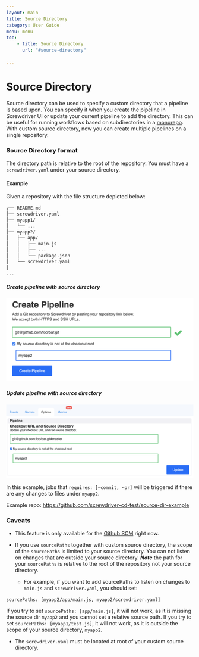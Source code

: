 ```yaml
---
layout: main
title: Source Directory
category: User Guide
menu: menu
toc:
    - title: Source Directory
      url: "#source-directory"

---
```

# Source Directory
Source directory can be used to specify a custom directory that a pipeline is based upon. You can specify it when you create the pipeline in Screwdriver UI or update your current pipeline to add the directory. This can be useful for running workflows based on subdirectories in a [monorepo](https://developer.atlassian.com/blog/2015/10/monorepos-in-git). With custom source directory, now you can create multiple pipelines on a single repository.

### Source Directory format
The directory path is relative to the root of the repository. You must have a `screwdriver.yaml` under your source directory.

#### Example

Given a repository with the file structure depicted below:

```
┌── README.md
├── screwdriver.yaml
├── myapp1/
│   └── ...
├── myapp2/
│   ├── app/
│   │   ├── main.js
│   │   ├── ...
│   │   └── package.json
│   └── screwdriver.yaml
│
...
```

##### Create pipeline with source directory
![Create UI](../assets/source-directory-create.png)

##### Update pipeline with source directory
![Update UI](../assets/source-directory-update.png)

In this example, jobs that `requires: [~commit, ~pr]` will be triggered if there are any changes to files under `myapp2`.

Example repo: <https://github.com/screwdriver-cd-test/source-dir-example>

### Caveats
- This feature is only available for the [Github SCM](https://github.com/screwdriver-cd/scm-github) right now.
- If you use `sourcePaths` together with custom source directory, the scope of the `sourcePaths` is limited to your source directory. You can not listen on changes that are outside your source directory. ***Note*** the path for your `sourcePaths` is relative to the root of the repository not your source directory.

  - For example, if you want to add sourcePaths to listen on changes to `main.js` and `screwdriver.yaml`, you should set:
```
sourcePaths: [myapp2/app/main.js, myapp2/screwdriver.yaml]
```
If you try to set `sourcePaths: [app/main.js]`, it will not work, as it is missing the source dir `myapp2` and you cannot set a relative source path. If you try to set `sourcePaths: [myapp1/test.js]`, it will not work, as it is outside the scope of your source directory, `myapp2`.

- The `screwdriver.yaml` must be located at root of your custom source directory.
